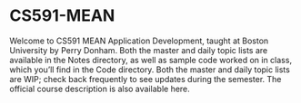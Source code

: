 # CS591-MEAN
Welcome to CS591 MEAN Application Development, taught at Boston University by Perry Donham. Both the master and daily topic lists are available in the Notes directory, as well as sample code worked on in class, which you’ll find in the Code directory.
Both the master and daily topic lists are WIP; check back frequently to see updates during the semester.
The official course description is also available here.


